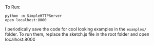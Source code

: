 To Run:

```
python -m SimpleHTTPServer
open localhost:8000
```

I periodically save the code for cool looking examples in the `examples/` folder. To run them, replace the sketch.js file in the root folder and open localhost:8000
